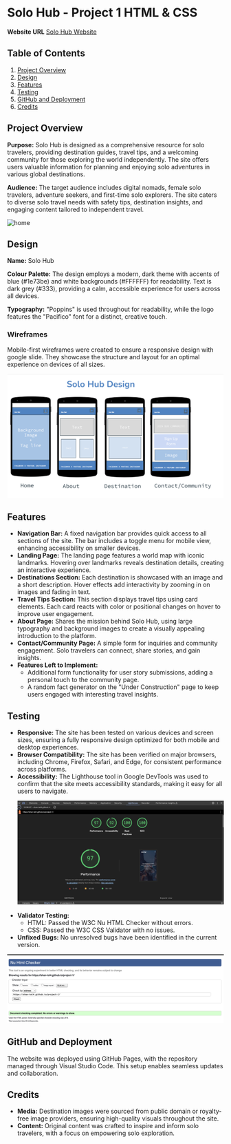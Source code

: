 <!DOCTYPE html>
<html lang="en">
<head>
    <meta charset="UTF-8">
    <meta name="viewport" content="width=device-width, initial-scale=1.0">

</head>
<body>

<h1>Solo Hub - Project 1 HTML & CSS</h1>
<p><strong>Website URL</strong> <a href="https://shan-tel4.github.io/project-1/" target="_blank">Solo Hub Website</a></p>

<h2>Table of Contents</h2>
<ol>
    <li><a href="#project-overview">Project Overview</a></li>
    <li><a href="#design">Design</a></li>
    <li><a href="#features">Features</a></li>
    <li><a href="#testing">Testing</a></li>
    <li><a href="#github-and-deployment">GitHub and Deployment</a></li>
    <li><a href="#credits">Credits</a></li>
</ol>

<h2 id="project-overview">Project Overview</h2>
<p><strong>Purpose:</strong> Solo Hub is designed as a comprehensive resource for solo travelers, providing destination guides, travel tips, and a welcoming community for those exploring the world independently. The site offers users valuable information for planning and enjoying solo adventures in various global destinations.</p>
<p><strong>Audience:</strong> The target audience includes digital nomads, female solo travelers, adventure seekers, and first-time solo explorers. The site caters to diverse solo travel needs with safety tips, destination insights, and engaging content tailored to independent travel.</p>

![home](https://github.com/shan-tel4/project-1/blob/New/assets/images/Solo%20Hub%20Home.png?raw=true)


<h2 id="design">Design</h2>
<p><strong>Name:</strong> Solo Hub</p>
<p><strong>Colour Palette:</strong> The design employs a modern, dark theme with accents of blue (#1e73be) and white backgrounds (#FFFFFF) for readability. Text is dark grey (#333), providing a calm, accessible experience for users across all devices.</p>
<p><strong>Typography:</strong> "Poppins" is used throughout for readability, while the logo features the "Pacifico" font for a distinct, creative touch.</p>

<h3>Wireframes</h3>
<p>Mobile-first wireframes were created to ensure a responsive design with google slide. They showcase the structure and layout for an optimal experience on devices of all sizes.</p>

![project design](https://github.com/shan-tel4/project-1/blob/New/assets/images/Project%20Design.png?raw=true)




<h2 id="features">Features</h2>
<ul>
    <li><strong>Navigation Bar:</strong> A fixed navigation bar provides quick access to all sections of the site. The bar includes a toggle menu for mobile view, enhancing accessibility on smaller devices.</li>
    <li><strong>Landing Page:</strong> The landing page features a world map with iconic landmarks. Hovering over landmarks reveals destination details, creating an interactive experience.</li>
    <li><strong>Destinations Section:</strong> Each destination is showcased with an image and a short description. Hover effects add interactivity by zooming in on images and fading in text.</li>
    <li><strong>Travel Tips Section:</strong> This section displays travel tips using card elements. Each card reacts with color or positional changes on hover to improve user engagement.</li>
    <li><strong>About Page:</strong> Shares the mission behind Solo Hub, using large typography and background images to create a visually appealing introduction to the platform.</li>
    <li><strong>Contact/Community Page:</strong> A simple form for inquiries and community engagement. Solo travelers can connect, share stories, and gain insights.</li>
    <li><strong>Features Left to Implement:</strong>
        <ul>
            <li>Additional form functionality for user story submissions, adding a personal touch to the community page.</li>
            <li>A random fact generator on the "Under Construction" page to keep users engaged with interesting travel insights.</li>
        </ul>
    </li>
</ul>

<h2 id="testing">Testing</h2>
<ul>
    
<li><strong>Responsive:</strong> The site has been tested on various devices and screen sizes, ensuring a fully responsive design optimized for both mobile and desktop experiences.</li>
    <li><strong>Browser Compatibility:</strong> The site has been verified on major browsers, including Chrome, Firefox, Safari, and Edge, for consistent performance across platforms.</li>
    <li><strong>Accessibility:</strong> The Lighthouse tool in Google DevTools was used to confirm that the site meets accessibility standards, making it easy for all users to navigate.</li>


![lighthouse](https://github.com/shan-tel4/project-1/blob/New/assets/images/Screenshot%202024-11-18%20at%2013.56.48.png?raw=true)
    
 <li><strong>Validator Testing:</strong>
        <ul>
            <li>HTML: Passed the W3C Nu HTML Checker without errors.</li>
        <li>CSS: Passed the W3C CSS Validator with no issues.</li>
        </ul>
    </li>
    
<li><strong>Unfixed Bugs:</strong> No unresolved bugs have been identified in the current version.</li>
</ul>

![html checker](https://github.com/shan-tel4/project-1/blob/New/assets/images/html%20checker.png?raw=true)

<h2>GitHub and Deployment</h2>
<p>The website was deployed using GitHub Pages, with the repository managed through Visual Studio Code. This setup enables seamless updates and collaboration.</p>

<h2 id="credits">Credits</h2>
<ul>
    <li><strong>Media:</strong> Destination images were sourced from public domain or royalty-free image providers, ensuring high-quality visuals throughout the site.</li>
    <li><strong>Content:</strong> Original content was crafted to inspire and inform solo travelers, with a focus on empowering solo exploration.</li>
</ul>

</body>
</html>
